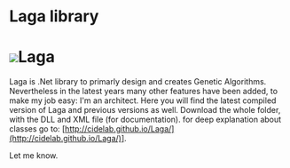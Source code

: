 # Laga library
# ![](http://www.designemergente.org/laga/logoLarge.png)Laga
Laga is .Net library to primarly design and creates Genetic Algorithms. Nevertheless in the latest years many other features have been added, to make my job easy: I'm an architect.
Here you will find the latest compiled version of Laga and previous versions as well.
Download the whole folder, with the DLL and XML file (for documentation).
for deep explanation about classes go to: [http://cidelab.github.io/Laga/](http://cidelab.github.io/Laga/)].

Let me know.
